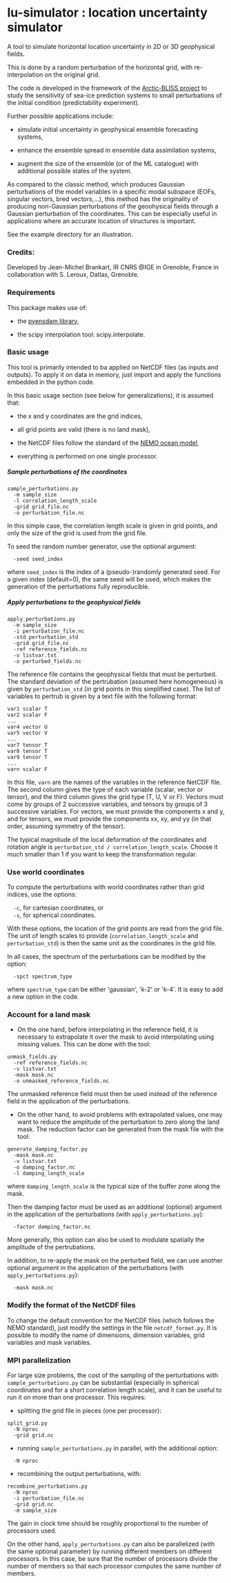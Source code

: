 # lu-simulator : location uncertainty simulator

A tool to simulate horizontal location uncertainty in 2D or 3D geophysical fields.

This is done by a random perturbation of the horizontal grid,
with re-interpolation on the original grid.

The code is developed in the framework of the [Arctic-BLISS project](https://github.com/cmems-arcticbliss)
to study the sensitivity of sea-ice prediction systems to small perturbations
of the initial condition (predictability experiment).

Further possible applications include:

- simulate initial uncertainty in geophysical ensemble forecasting systems,

- enhance the ensemble spread in ensemble data assimilation systems,

- augment the size of the ensemble (or of the ML catalogue)
  with additional possible states of the system.

As compared to the classic method, which produces Gaussian perturbations of the model variables
in a specific modal subspace (EOFs, singular vectors, bred vectors,...),
this method has the originality of producing non-Gaussian perturbations
of the geoohysical fields through a Gaussian perturbation of the coordinates.
This can be especially useful in applications where an accurate location
of structures is important.

See the example directory for an illustration.

### Credits:

Developed by Jean-Michel Brankart, IR CNRS @IGE in Grenoble, France in collaboration with S. Leroux, Datlas, Grenoble.

### Requirements

This package makes use of:

- the [pyensdam library](github.com/brankart/ensdam),

- the scipy interpolation tool: scipy.interpolate.

### Basic usage

This tool is primarily intended to ba applied on NetCDF files (as inputs and outputs).
To apply it on data in memory, just import and apply the functions embedded in the python code.

In this basic usage section (see below for generalizations), it is assumed that:

- the x and y coordinates are the grid indices,

- all grid points are valid (there is no land mask),

- the NetCDF files follow the standard of the [NEMO ocean model](https://www.nemo-ocean.eu/),

- everything is performed on one single processor.

##### Sample perturbations of the coordinates

```
sample_perturbations.py
  -m sample_size
  -l correlation_length_scale
  -grid grid_file.nc
  -o perturbation_file.nc
```

In this simple case, the correlation length scale is given in grid points,
and only the size of the grid is used from the grid file.

To seed the random number generator, use the optional argument:

```
  -seed seed_index
```

where `seed_index` is the index of a (pseudo-)randomly generated seed.
For a given index (default=0), the same seed will be used, which makes
the generation of the perturbations fully reproducible.

##### Apply perturbations to the geophysical fields

```
apply_perturbations.py
  -m sample_size
  -i perturbation_file.nc
  -std perturbation_std
  -grid grid_file.nc
  -ref reference_fields.nc
  -v listvar.txt
  -o perturbed_fields.nc
```

The reference file contains the geophysical fields that must be perturbed.
The standard deviation of the pertrubation (assumed here homogeneous)
is given by `perturbation_std` (in grid points in this simplified case).
The list of variables to pertrub is given by a text file with the following format:

```
var1 scalar T
var2 scalar F
...
var4 vector U
var5 vector V
...
var7 tensor T
var8 tensor T
var9 tensor T
...
varn scalar F
```

In this file, `varn` are the names of the variables in the reference NetCDF file.
The second column gives the type of each variable (scalar, vector or tensor),
and the third column gives the grid type (T, U, V or F).
Vectors must come by groups of 2 successive variables,
and tensors by groups of 3 successive variables.
For vectors, we must provide the components x and y, and
for tensors, we must provide the components xx, xy, and yy
(in that order, assuming symmetry of the tensor).

The typical magnitude of the local deformation of the coordinates and rotation angle
is `perturbation_std / correlation_length_scale`.
Choose it much smaller than 1 if you want to keep the transformation regular.

### Use world coordinates

To compute the perturbations with world coordinates rather than grid indices,
use the options:

`  -c`, for cartesian coordinates, or  
`  -s`, for spherical coordinates.

With these options, the location of the grid points are read from the grid file.
The unit of length scales to provide (`correlation_length_scale` and `perturbation_std`)
is then the same unit as the coordinates in the grid file.

In all cases, the spectrum of the perturbations can be modified by the option:

```
  -spct spectrum_type
```

where `spectrum_type` can be either 'gaussian', 'k-2' or 'k-4'.
It is easy to add a new option in the code.

### Account for a land mask

- On the one hand, before interpolating in the reference field, it is necessary
to extrapolate it over the mask to avoid interpolating using missing values.
This can be done with the tool:

```
unmask_fields.py
  -ref reference_fields.nc
  -v listvar.txt
  -mask mask.nc
  -o unmasked_reference_fields.nc
```

The unmasked reference field must then be used instead of the reference field
in the application of the perturbations.

- On the other hand, to avoid problems with extrapolated values, one may want
to reduce the amplitude of the perturbation to zero along the land mask.
The reduction factor can be generated from the mask file with the tool:

```
generate_damping_factor.py
  -mask mask.nc
  -v listvar.txt
  -o damping_factor.nc
  -l damping_length_scale
```

where `damping_length_scale` is the typical size of the buffer zone along the mask.

Then the damping factor must be used as an additional (optional) argument
in the application of the perturbations
(with `apply_perturbations.py`):

```
  -factor damping_factor.nc
```

More generally, this option can also be used to modulate spatially
the amplitude of the pertrubations.

In addition, to re-apply the mask on the perturbed field, we can use
another optional argument in the application of the perturbations
(with `apply_perturbations.py`):

```
  -mask mask.nc
```

### Modify the format of the NetCDF files

To change the default convention for the NetCDF files (which follows the NEMO standard),
just modify the settings in the file `netcdf_format.py`.
It is possible to modify the name of dimensions, dimension variables,
grid variables and mask variables.

### MPI parallelization

For large size problems, the cost of the sampling of the perturbations
with `sample_perturbations.py` can be substantial
(especially in spherical coordinates and for a short correlation length scale),
and it can be useful to run it on more than one processor. This requires:

- splitting the grid file in pieces (one per processor):

```
split_grid.py
  -N nproc
  -grid grid.nc
```

- running `sample_perturbations.py` in parallel, with the additional option:

```
  -N nproc
```

- recombining the output perturbations, with:

```
recombine_perturbations.py
  -N nproc
  -i perturbation_file.nc
  -grid grid.nc
  -m sample_size
```

The gain in clock time should be roughly proportional to the number of processors used.

On the other hand, `apply_perturbations.py` can also be parallelized
(with the same optional parameter) by running different members on different processors.
In this case, be sure that the number of processors divide the number of members
so that each processor computes the same number of members.
